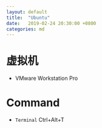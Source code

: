 ```yaml
---
layout: default
title:  "Ubuntu"
date:   2019-02-24 20:30:00 +0800
categories: md
---
```


# 虚拟机

- VMware Workstation Pro

# Command
- `Terminal` Ctrl+Alt+T